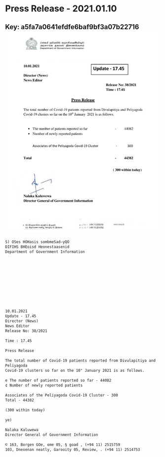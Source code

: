 # Press Release - 2021.01.10 
Key: a5fa7a0641efdfe6baf9bf3a07b22716 
![img](img/a5fa7a0641efdfe6baf9bf3a07b22716.jpg)
---
```
S) OSes HOHasis sombmeSad—yQO
DIFIHS BHEoisd Heonestaasenid
Department of Government Information

 

 

 

 

 

10.01.2021
Update - 17.45
Director (News)
News Editor
Release No: 38/2021

Time : 17.45

Press Release

The total number of Covid-19 patients reported from Divulapitiya and Peliyagoda
Covid-19 clusters so far on the 10" January 2021 is as follows.

e The number of patients reported so far - 44082
¢ Number of newly reported patients

Associates of the Peliyagoda Covid-19 Cluster - 300
Total - 44382

(300 within today)

ye)

Nalaka Kaluwewa
Director General of Government Information

© 163, Borgen GOe, ome 05, § goad , (+94 11) 2515759
103, Dnexenan neatly, Garooity 05, Review, . (+94 11) 2514753

```
